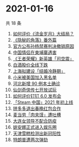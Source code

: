 # 2021-01-16

共 18 条

<!-- BEGIN ZHIHUSEARCH -->
<!-- 最后更新时间 Sat Jan 16 2021 22:28:15 GMT+0800 (CST) -->
1. [如何评价《流金岁月》大结局？](https://www.zhihu.com/search?q=流金岁月)
1. [《隐秘的角落》番外篇](https://www.zhihu.com/search?q=隐秘的角落)
1. [官方公布孙杨禁赛判决撤销原因](https://www.zhihu.com/search?q=孙杨)
1. [中国情侣在柬埔寨遇害](https://www.zhihu.com/search?q=中国情侣柬埔寨)
1. [《王者荣耀》新英雄「司空震」](https://www.zhihu.com/search?q=司空震)
1. [白酒股价全线下跌](https://www.zhihu.com/search?q=白酒股大跌)
1. [上海拟建设「结婚冷静期」](https://www.zhihu.com/search?q=结婚冷静期)
1. [小米被美国加入黑名单](https://www.zhihu.com/search?q=小米被制裁)
1. [河北新增 90 例本土确诊](https://www.zhihu.com/search?q=河北新增)
1. [仙剑奇侠传七开放试玩](https://www.zhihu.com/search?q=仙剑奇侠传七)
1. [如何评价钉钉 6.0 发布会](https://www.zhihu.com/search?q=钉钉)
1. [「Steam 中国」2021 年初上线](https://www.zhihu.com/search?q=steam中国)
1. [拼多多退出春晚红包合作](https://www.zhihu.com/search?q=拼多多春晚)
1. [麦当劳「肉夹馍」遭吐槽](https://www.zhihu.com/search?q=麦当劳肉夹馍)
1. [大连女领导不配合防疫](https://www.zhihu.com/search?q=大连女子拒绝登记)
1. [姚安娜正式进入娱乐圈](https://www.zhihu.com/search?q=姚安娜)
1. [天津雪糕检测出新冠阳性](https://www.zhihu.com/search?q=天津雪糕)
1. [特朗普遭两次弹劾](https://www.zhihu.com/search?q=特朗普弹劾)
<!-- END ZHIHUSEARCH -->
